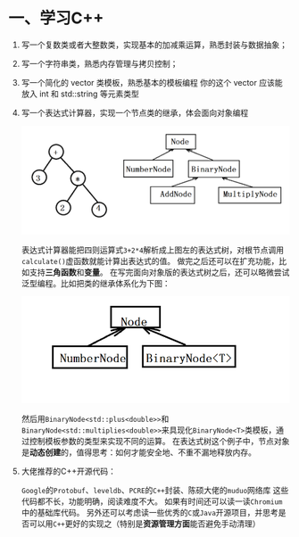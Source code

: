 # 一、学习C++

1. 写一个复数类或者大整数类，实现基本的加减乘运算，熟悉封装与数据抽象；

2. 写一个字符串类，熟悉内存管理与拷贝控制；

3. 写一个简化的 vector<T> 类模板，熟悉基本的模板编程
    你的这个 vector 应该能放入 int 和 std::string 等元素类型

4. 写一个表达式计算器，实现一个节点类的继承，体会面向对象编程

    ![calculate](./picture/calculate.png)

    表达式计算器能把四则运算式`3+2*4`解析成上图左的表达式树，对根节点调用`calculate()`虚函数就能计算出表达式的值。
    做完之后还可以在扩充功能，比如支持**三角函数**和**变量**。
    在写完面向对象版的表达式树之后，还可以略微尝试泛型编程。比如把类的继承体系化为下图：

    ![simplify](./picture/simplify1.png)

    然后用`BinaryNode<std::plus<double>>`和`BinaryNode<std::multiplies<double>>`来具现化`BinaryNode<T>`类模板，通过控制模板参数的类型来实现不同的运算。
    在表达式树这个例子中，节点对象是**动态创建**的，值得思考：如何才能安全地、不重不漏地释放内存。

5. 大佬推荐的C++开源代码：

    `Google`的`Protobuf`、`leveldb`、`PCRE`的`C++`封装、陈硕大佬的`muduo`网络库
    这些代码都不长，功能明确，阅读难度不大。
    如果有时间还可以读一读`Chromium`中的基础库代码。
    另外还可以考虑读一些优秀的`C`或`Java`开源项目，并思考是否可以用`C++`更好的实现之（特别是**资源管理方面**能否避免手动清理）


